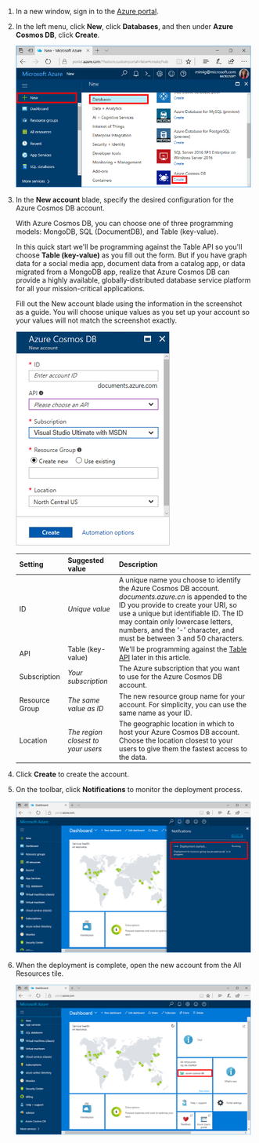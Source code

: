 1. In a new window, sign in to the [Azure portal](https://portal.azure.cn/).
2. In the left menu, click **New**, click **Databases**, and then under **Azure Cosmos DB**, click **Create**.

   ![Screen shot of the Azure portal, highlighting More Services, and Azure Cosmos DB](./media/cosmos-db-create-dbaccount-table/create-nosql-db-databases-json-tutorial-1.png)

3. In the **New account** blade, specify the desired configuration for the Azure Cosmos DB account. 

    With Azure Cosmos DB, you can choose one of three programming models: MongoDB, SQL (DocumentDB), and Table (key-value). 

    In this quick start we'll be programming against the Table API so you'll choose **Table (key-value)** as you fill out the form. But if you have graph data for a social media app, document data from a catalog app, or data migrated from a MongoDB app, realize that Azure Cosmos DB can provide a highly available, globally-distributed database service platform for all your mission-critical applications.

    Fill out the New account blade using the information in the screenshot as a guide. You will choose unique values as you set up your account so your values will not match the screenshot exactly. 

    ![Screen shot of the New Azure Cosmos DB blade](./media/cosmos-db-create-dbaccount-table/create-nosql-db-databases-json-tutorial-2.png)

    Setting|Suggested value|Description
    ---|---|---
    ID|*Unique value*|A unique name you choose to identify the Azure Cosmos DB account. *documents.azure.cn* is appended to the ID you provide to create your URI, so use a unique but identifiable ID. The ID may contain only lowercase letters, numbers, and the '-' character, and must be between 3 and 50 characters.
    API|Table (key-value)|We'll be programming against the [Table API](../articles/cosmos-db/table-introduction.md) later in this article.|
    Subscription|*Your subscription*|The Azure subscription that you want to use for the Azure Cosmos DB account. 
    Resource Group|*The same value as ID*|The new resource group name for your account. For simplicity, you can use the same name as your ID. 
    Location|*The region closest to your users*|The geographic location in which to host your Azure Cosmos DB account. Choose the location closest to your users to give them the fastest access to the data.   

4. Click **Create** to create the account.
5. On the toolbar, click **Notifications** to monitor the deployment process.

    ![Deployment started notification](./media/cosmos-db-create-dbaccount-table/notification.png)

6.  When the deployment is complete, open the new account from the All Resources tile. 

    ![Azure Cosmos DB account on the All Resources tile](./media/cosmos-db-create-dbaccount-table/all-resources.png)
<!--Update_Description: wording update-->
<!--ms.date: 09/25/2017-->